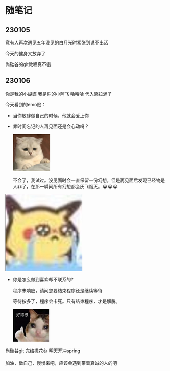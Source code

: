 # 随笔记

## 230105

竟有人再次遇见五年没见的白月光时紧张到说不出话



今天的健身又放弃了



尚硅谷的git教程真不错

## 230106

你是我的小蝴蝶 我是你的小阿飞 哈哈哈 代入感拉满了

今天看到的emo贴：

+ 当你放肆做自己的时候，他就会爱上你

+ 靠时间忘记的人再见面还是会心动吗？ 

  <img src="随笔记.assets/image-20230106222436147.png" alt="image-20230106222436147" style="zoom:25%;" />

  不会了，我试过。没见面时会一直保留一份幻想，但是再见面后发现已经物是人非了，在那一瞬间所有幻想都会灰飞烟灭。😭😭😭

<img src="随笔记.assets/image-20230106222617106.png" alt="image-20230106222617106" style="zoom: 67%;" />

 

- 你是怎么做到喜欢却不联系的?

  程序未响应，请问您要结束程序还是继续等待 

  等待按多了，程序会卡死。只有结束程序，才是解脱。

  <img src="随笔记.assets/image-20230106223402725.png" alt="image-20230106223402725" style="zoom: 33%;" />



尚硅谷git 完结撒花👍 明天开冲spring



加油，做自己，慢慢来吧，应该会遇到带着真诚的人的吧









